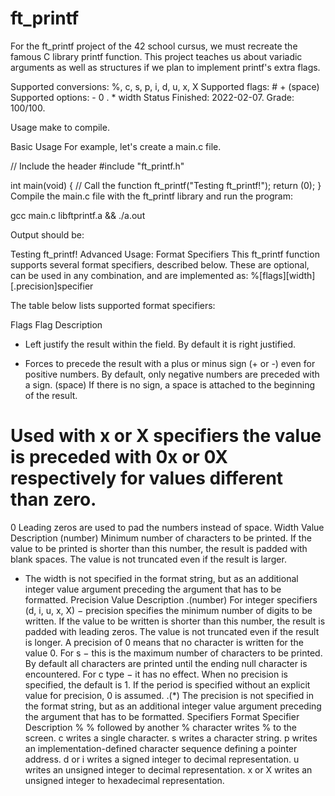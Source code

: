 # ft_printf

For the ft_printf project of the 42 school cursus, we must recreate the famous C library printf function. This project teaches us about variadic arguments as well as structures if we plan to implement printf's extra flags.

Supported conversions: %, c, s, p, i, d, u, x, X
Supported flags: # + (space)
Supported options: - 0 . * width
Status
Finished: 2022-02-07. Grade: 100/100.

Usage
make to compile.

Basic Usage
For example, let's create a main.c file.

// Include the header
#include "ft_printf.h"

int main(void)
{
      // Call the function
      ft_printf("Testing ft_printf!");
      return (0);
}
Compile the main.c file with the ft_printf library and run the program:

gcc main.c libftprintf.a && ./a.out

Output should be:

Testing ft_printf!
Advanced Usage: Format Specifiers
This ft_printf function supports several format specifiers, described below. These are optional, can be used in any combination, and are implemented as: %[flags][width][.precision]specifier

The table below lists supported format specifiers:

Flags
Flag	Description
-	Left justify the result within the field. By default it is right justified.
+	Forces to precede the result with a plus or minus sign (+ or -) even for positive numbers. By default, only negative numbers are preceded with a sign.
(space)	If there is no sign, a space is attached to the beginning of the result.
#	Used with x or X specifiers the value is preceded with 0x or 0X respectively for values different than zero.
0	Leading zeros are used to pad the numbers instead of space.
Width
Value	Description
(number)	Minimum number of characters to be printed. If the value to be printed is shorter than this number, the result is padded with blank spaces. The value is not truncated even if the result is larger.
*	The width is not specified in the format string, but as an additional integer value argument preceding the argument that has to be formatted.
Precision
Value	Description
.(number)	For integer specifiers (d, i, u, x, X) − precision specifies the minimum number of digits to be written. If the value to be written is shorter than this number, the result is padded with leading zeros. The value is not truncated even if the result is longer. A precision of 0 means that no character is written for the value 0. For s − this is the maximum number of characters to be printed. By default all characters are printed until the ending null character is encountered. For c type − it has no effect. When no precision is specified, the default is 1. If the period is specified without an explicit value for precision, 0 is assumed.
.(*)	The precision is not specified in the format string, but as an additional integer value argument preceding the argument that has to be formatted.
Specifiers
Format Specifier	Description
%	% followed by another % character writes % to the screen.
c	writes a single character.
s	writes a character string.
p	writes an implementation-defined character sequence defining a pointer address.
d or i	writes a signed integer to decimal representation.
u	writes an unsigned integer to decimal representation.
x or X	writes an unsigned integer to hexadecimal representation.
